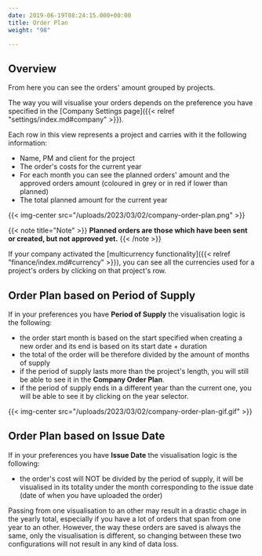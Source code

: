 ```yaml
---
date: 2019-06-19T08:24:15.000+00:00
title: Order Plan
weight: "98"

---
```

## Overview

From here you can see the orders' amount grouped by projects.

The way you will visualise your orders depends on the preference you have specified in the [Company Settings page]({{< relref "settings/index.md#company" >}}).

Each row in this view represents a project and carries with it the following information:

* Name, PM and client for the project
* The order's costs for the current year
* For each month you can see the planned orders' amount and the approved orders amount (coloured in grey or in red if lower than planned)
* The total planned amount for the current year

{{< img-center src="/uploads/2023/03/02/company-order-plan.png" >}}

{{< note title="Note" >}} **Planned orders are those which have been sent or created, but not approved yet.** {{< /note >}}

If your company activated the [multicurrency functionality]({{< relref "finance/index.md#currency" >}}), you can see all the currencies used for a project's orders by clicking on that project's row.

## Order Plan based on Period of Supply

If in your preferences you have **Period of Supply** the visualisation logic is the following:

* the order start month is based on the start specified when creating a new order and its end is based on  its start date + duration
* the total of the order will be therefore divided by the amount of months of supply
* if the period of supply lasts more than the project's length, you will still be able to see it in the **Company Order Plan**.
* if the period of supply ends in a different year than the current one, you will be able to see it by clicking on the year selector.

{{< img-center src="/uploads/2023/03/02/company-order-plan-gif.gif" >}}

## Order Plan based on Issue Date

If in your preferences you have **Issue Date** the visualisation logic is the following:

* the order's cost will NOT be divided by the period of supply, it will be visualised in its totality under the month corresponding to the issue date (date of when you have uploaded the order)

Passing from one visualisation to an other may result in a drastic chage in the yearly total, especially if you have a lot of orders that span from one year to an other. However, the way these orders are saved is always the same, only the visualisation is different, so changing between these two configurations will not result in any kind of data loss.